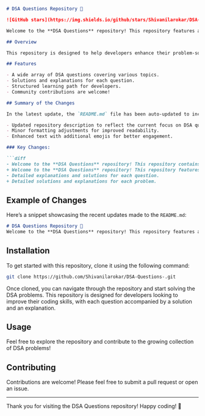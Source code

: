 ```markdown
# DSA Questions Repository 🤖

![GitHub stars](https://img.shields.io/github/stars/Shivanilarokar/DSA-Questions-) ![GitHub forks](https://img.shields.io/github/forks/Shivanilarokar/DSA-Questions-) ![GitHub issues](https://img.shields.io/github/issues/Shivanilarokar/DSA-Questions-)

Welcome to the **DSA Questions** repository! This repository features a comprehensive set of DSA questions 🤖, solutions, and explanations aimed at providing a structured learning path for developers. 🚀

## Overview

This repository is designed to help developers enhance their problem-solving skills and understanding of Data Structures and Algorithms (DSA). It includes a variety of problems ranging from beginner to advanced levels, along with detailed explanations and solutions.

## Features

- A wide array of DSA questions covering various topics.
- Solutions and explanations for each question.
- Structured learning path for developers.
- Community contributions are welcome!

## Summary of the Changes

In the latest update, the `README.md` file has been auto-updated to include:

- Updated repository description to reflect the current focus on DSA questions.
- Minor formatting adjustments for improved readability.
- Enhanced text with additional emojis for better engagement.

### Key Changes:

```diff
- Welcome to the **DSA Questions** repository! This repository contains a collection of Data Structures and Algorithms (DSA) problems designed to enhance your programming skills.
+ Welcome to the **DSA Questions** repository! This repository features a comprehensive set of DSA questions 🤖, solutions, and explanations aimed at providing a structured learning path for developers. 🚀
- Detailed explanations and solutions for each question.
+ Detailed solutions and explanations for each problem.
```

## Example of Changes

Here’s a snippet showcasing the recent updates made to the `README.md`:

```markdown
# DSA Questions Repository 🤖
Welcome to the **DSA Questions** repository! This repository features a comprehensive set of DSA questions 🤖, solutions, and explanations aimed at providing a structured learning path for developers. 🚀
```

## Installation

To get started with this repository, clone it using the following command:

```bash
git clone https://github.com/Shivanilarokar/DSA-Questions-.git
```

Once cloned, you can navigate through the repository and start solving the DSA problems. This repository is designed for developers looking to improve their coding skills, with each question accompanied by a solution and an explanation.

## Usage

Feel free to explore the repository and contribute to the growing collection of DSA problems!

## Contributing

Contributions are welcome! Please feel free to submit a pull request or open an issue.

---

Thank you for visiting the DSA Questions repository! Happy coding! 🎉
```
